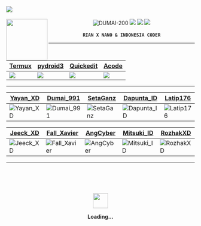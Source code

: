 
![](https://dl.kaskus.id/storage.googleapis.com/gweb-uniblog-publish-prod/original_images/Dino_non-birthday_version.gif)
----
<img 
src="https://avatars.githubusercontent.com/RIAN-XD?s=110&v=1" width="110" height="110" align="left">
<center>

![DUMAI-200](https://komarev.com/ghpvc/?username=Dumai-200&color=green)
[![](https://img.shields.io/badge/YouTube-white?logo=YouTube&logoColor=Brightgreen&labelColor=red)](https://youtube.com/channel/UCYLNKvdRs5hxWt9gNvdmkvQ) <b><b>
[![](https://img.shields.io/badge/Facebook-white?logo=Facebook&logoColor=Brightgreen&labelColor=white)](https://www.facebook.com/profile.php?id=100000317395327) <b><b>
[![](https://img.shields.io/badge/Whatsapp-CHAT-red?logo=WhatsApp&logoColor=Brightgreen&labelColor=white)](https://wa.me/6285874085305?text=Asalamualaikum+bang) <br><br>
``
RIAN X NANO & INDONESIA CODER
``
____
[Termux](https://f-droid.org/en/packages/com.termux/) | [pydroid3](https://dotmoddroid.blogspot.com/2020/07/Pydroid-3-Premium-APK.html?m=1) | [Quickedit](https://apkdone.com/id/quickedit-text-editor/) | [Acode](https://apksolo.com/id/acode-powerful-code-editor-mod)
--|--|--|--
![](https://encrypted-tbn0.gstatic.com/images?q=tbn:ANd9GcRWALn9eow0txGTb8_cjw0sV4EqSH3Q6h4_-Kuk_mp5DWd8stROiUR_3Ss&s=10) | ![](https://encrypted-tbn0.gstatic.com/images?q=tbn:ANd9GcTqnnG4w74p9ILg50ks0YP330aRiBbUc7lo4MF1uKbzhECAxjaZfuK0vNnl&s=10) | ![](https://encrypted-tbn0.gstatic.com/images?q=tbn:ANd9GcQYsPL9EaRIuDLYaRi_SDZM4QF8xgSb8sbX-Q&usqp=CAU) | ![](https://encrypted-tbn0.gstatic.com/images?q=tbn:ANd9GcRwjEOeynnt-8rR31bvUC_m_g9A-TYKz8AUBA&usqp=CAU)
____
[Yayan_XD](https://github.com/Yayan-XD) | [Dumai_991](https://github.com/Dumai-991) | [SetaGanz](https://github.com/SetaGanz) | [Dapunta_ID](https://github.com/Dapunta) | [Latip176](https://github.com/Latip176)
--|--|--|--|--
![Yayan_XD](https://avatars.githubusercontent.com/u/69158355?v=4) | ![Dumai_991](https://avatars.githubusercontent.com/u/76860656?v=4) | ![SetaGanz](https://avatars.githubusercontent.com/u/92007671?v=4) | ![Dapunta_ID](https://avatars.githubusercontent.com/u/76211798?v=4) | ![Latip176](https://avatars.githubusercontent.com/u/68332606?v=4)

[Jeeck_XD](https://github.com/Jeeck-XD) | [Fall_Xavier](https://github.com/Fall-Xavier) | [AngCyber](https://github.com/AngCyber) | [Mitsuki_ID](https://github.com/MITSUKI-IID) | [RozhakXD](https://github.com/RozhakXD)
--|--|--|--|--
![Jeeck_XD](https://avatars.githubusercontent.com/Jeeck-XD?s=150&v=1)|![Fall_Xavier](https://avatars.githubusercontent.com/Fall-Xavier?s=150&v=1) | ![AngCyber](https://avatars.githubusercontent.com/AngCyber?s=150&v=1)|![Mitsuki_ID](https://avatars.githubusercontent.com/u/50609539?v=4) | ![RozhakXD](https://avatars.githubusercontent.com/u/65714340?v=4)
----
<div align="center">
	<br>
	<br>
	<br>
	<br>
	<img src="https://enterprise.github.com/assets/spinners/octocat-spinner-128-26a44333917854c6794d55eac947b1277fced54f1f60c5df5d93431db8753bc5.gif" width="40" height="40">
	<p>Loading...</p>
	<br>
	<br>
	<br>
	<br>
</div>





